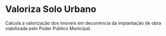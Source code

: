 # Valoriza Solo Urbano

Calcula a valorização dos imoveis em decorrencia da implantação de obra viabilizada pelo Poder Público Municipal.
